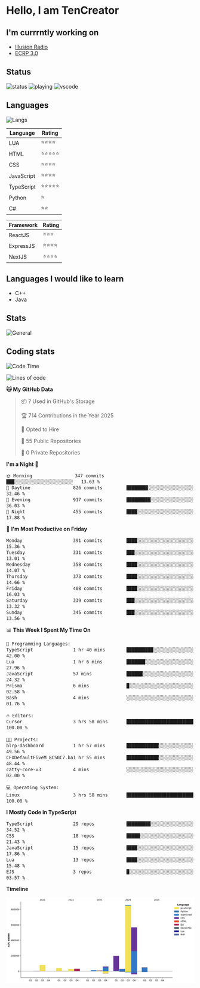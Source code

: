 # Hello, I am TenCreator

## I'm currrntly working on
- [Illusion Radio](https://illusionradio.co.uk/)
- [ECRP 3.0](http://github.com/Emerald-Coast-Roleplay/)

## Status
![status](https://api.statusbadges.me/badge/status/518334475038359555?simple=true&style=for-the-badge)
![playing](https://api.statusbadges.me/badge/playing/518334475038359555?style=for-the-badge)
![vscode](https://api.statusbadges.me/badge/vscode/518334475038359555?style=for-the-badge)

## Languages
![Langs](https://github-readme-stats.vercel.app/api/top-langs/?username=tencreator&layout=compact&theme=radical)


|Language|Rating|
|--------|------|
|LUA|⭐️⭐️⭐️⭐️|
|HTML|⭐️⭐️⭐️⭐️⭐️|
|CSS|⭐️⭐️⭐️⭐️|
|JavaScript|⭐️⭐️⭐️⭐️|
|TypeScript|⭐️⭐️⭐️⭐️⭐️|
|Python|⭐️|
|C#|⭐️⭐️ |

|Framework|Rating|
|--------|------|
|ReactJS|⭐️⭐️⭐|
|ExpressJS|⭐️⭐️⭐️⭐️|
|NextJS|⭐️⭐️⭐⭐️|

## Languages I would like to learn
- C++
- Java

## Stats
![General](https://github-readme-stats.vercel.app/api?username=tencreator&show_icons=true&theme=radical)

## Coding stats

<!--START_SECTION:waka-->
![Code Time](http://img.shields.io/badge/Code%20Time-474%20hrs%202%20mins-blue)

![Lines of code](https://img.shields.io/badge/From%20Hello%20World%20I%27ve%20Written-2.0%20million%20lines%20of%20code-blue)

**🐱 My GitHub Data** 

> 📦 ? Used in GitHub's Storage 
 > 
> 🏆 714 Contributions in the Year 2025
 > 
> 💼 Opted to Hire
 > 
> 📜 55 Public Repositories 
 > 
> 🔑 0 Private Repositories 
 > 
**I'm a Night 🦉** 

```text
🌞 Morning                347 commits         ███░░░░░░░░░░░░░░░░░░░░░░   13.63 % 
🌆 Daytime                826 commits         ████████░░░░░░░░░░░░░░░░░   32.46 % 
🌃 Evening                917 commits         █████████░░░░░░░░░░░░░░░░   36.03 % 
🌙 Night                  455 commits         ████░░░░░░░░░░░░░░░░░░░░░   17.88 % 
```
📅 **I'm Most Productive on Friday** 

```text
Monday                   391 commits         ████░░░░░░░░░░░░░░░░░░░░░   15.36 % 
Tuesday                  331 commits         ███░░░░░░░░░░░░░░░░░░░░░░   13.01 % 
Wednesday                358 commits         ████░░░░░░░░░░░░░░░░░░░░░   14.07 % 
Thursday                 373 commits         ████░░░░░░░░░░░░░░░░░░░░░   14.66 % 
Friday                   408 commits         ████░░░░░░░░░░░░░░░░░░░░░   16.03 % 
Saturday                 339 commits         ███░░░░░░░░░░░░░░░░░░░░░░   13.32 % 
Sunday                   345 commits         ███░░░░░░░░░░░░░░░░░░░░░░   13.56 % 
```


📊 **This Week I Spent My Time On** 

```text
💬 Programming Languages: 
TypeScript               1 hr 40 mins        ██████████░░░░░░░░░░░░░░░   42.00 % 
Lua                      1 hr 6 mins         ███████░░░░░░░░░░░░░░░░░░   27.96 % 
JavaScript               57 mins             ██████░░░░░░░░░░░░░░░░░░░   24.32 % 
Prisma                   6 mins              █░░░░░░░░░░░░░░░░░░░░░░░░   02.58 % 
Bash                     4 mins              ░░░░░░░░░░░░░░░░░░░░░░░░░   01.76 % 

🔥 Editors: 
Cursor                   3 hrs 58 mins       █████████████████████████   100.00 % 

🐱‍💻 Projects: 
blrp-dashboard           1 hr 57 mins        ████████████░░░░░░░░░░░░░   49.56 % 
CFXDefaultFiveM_8C50C7.ba1 hr 55 mins        ████████████░░░░░░░░░░░░░   48.44 % 
catty-core-v3            4 mins              ░░░░░░░░░░░░░░░░░░░░░░░░░   02.00 % 

💻 Operating System: 
Linux                    3 hrs 58 mins       █████████████████████████   100.00 % 
```

**I Mostly Code in TypeScript** 

```text
TypeScript               29 repos            █████████░░░░░░░░░░░░░░░░   34.52 % 
CSS                      18 repos            █████░░░░░░░░░░░░░░░░░░░░   21.43 % 
JavaScript               15 repos            ████░░░░░░░░░░░░░░░░░░░░░   17.86 % 
Lua                      13 repos            ████░░░░░░░░░░░░░░░░░░░░░   15.48 % 
EJS                      3 repos             █░░░░░░░░░░░░░░░░░░░░░░░░   03.57 % 
```



**Timeline**

![Lines of Code chart](https://raw.githubusercontent.com/tencreator/tencreator/main/assets/bar_graph.png)


<!--END_SECTION:waka-->

